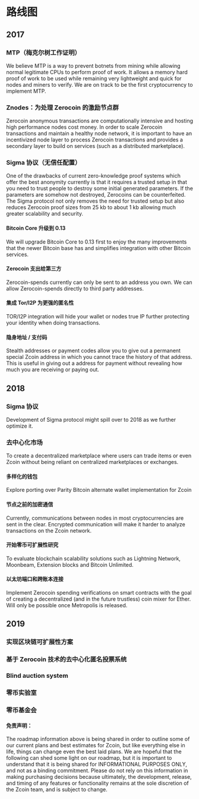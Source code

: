 # 路线图

## 2017

### MTP（梅克尔树工作证明）

We believe MTP is a way to prevent botnets from mining while allowing normal legitimate CPUs to perform proof of work. It allows a memory hard proof of work to be used while remaining very lightweight and quick for nodes and miners to verify. We are on track to be the first cryptocurrency to implement MTP.

### Znodes：为处理 Zerocoin 的激励节点群

Zerocoin anonymous transactions are computationally intensive and hosting high performance nodes cost money. In order to scale Zerocoin transactions and maintain a healthy node network, it is important to have an incentivized node layer to process Zerocoin transactions and provides a secondary layer to build on services (such as a distributed marketplace).

### Sigma 协议（无信任配置）

One of the drawbacks of current zero-knowledge proof systems which offer the best anonymity currently is that it requires a trusted setup in that you need to trust people to destroy some initial generated parameters. If the parameters are somehow not destroyed, Zerocoins can be counterfeited. The Sigma protocol not only removes the need for trusted setup but also reduces Zerocoin proof sizes from 25 kb to about 1 kb allowing much greater scalability and security.

#### Bitcoin Core 升级到 0.13

We will upgrade Bitcoin Core to 0.13 first to enjoy the many improvements that the newer Bitcoin base has and simplifies integration with other Bitcoin services.

#### Zerocoin 支出给第三方

Zerocoin-spends currently can only be sent to an address you own. We can allow Zerocoin-spends directly to third party addresses.

#### 集成 Tor/I2P 为更强的匿名性

TOR/I2P integration will hide your wallet or nodes true IP further protecting your identity when doing transactions.

#### 隐身地址 / 支付码

Stealth addresses or payment codes allow you to give out a permanent special Zcoin address in which you cannot trace the history of that address. This is useful in giving out a address for payment without revealing how much you are receiving or paying out.

## 2018

### Sigma 协议

Development of Sigma protocol might spill over to 2018 as we further optimize it.

### 去中心化市场

To create a decentralized marketplace where users can trade items or even Zcoin without being reliant on centralized marketplaces or exchanges.

#### 多样化的钱包

Explore porting over Parity Bitcoin alternate wallet implementation for Zcoin

#### 节点之前的加密通信

Currently, communications between nodes in most cryptocurrencies are sent in the clear. Encrypted communication will make it harder to analyze transactions on the Zcoin network.

#### 开始零币可扩展性研究

To evaluate blockchain scalability solutions such as Lightning Network, Moonbeam, Extension blocks and Bitcoin Unlimited.

#### 以太坊端口和跨账本连接

Implement Zerocoin spending verifications on smart contracts with the goal of creating a decentralized (and in the future trustless) coin mixer for Ether. Will only be possible once Metropolis is released.

## 2019

### 实现区块链可扩展性方案

### 基于 Zerocoin 技术的去中心化匿名投票系统

### Blind auction system

### 零币实验室

### 零币基金会

#### 免责声明：

The roadmap information above is being shared in order to outline some of our current plans and best estimates for Zcoin, but like everything else in life, things can change even the best laid plans. We are hopeful that the following can shed some light on our roadmap, but it is important to understand that it is being shared for INFORMATIONAL PURPOSES ONLY, and not as a binding commitment. Please do not rely on this information in making purchasing decisions because ultimately, the development, release, and timing of any features or functionality remains at the sole discretion of the Zcoin team, and is subject to change.

